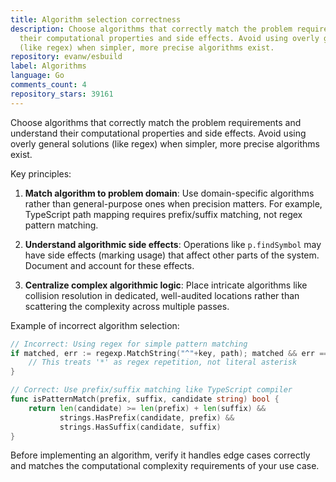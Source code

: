 ```yaml
---
title: Algorithm selection correctness
description: Choose algorithms that correctly match the problem requirements and understand
  their computational properties and side effects. Avoid using overly general solutions
  (like regex) when simpler, more precise algorithms exist.
repository: evanw/esbuild
label: Algorithms
language: Go
comments_count: 4
repository_stars: 39161
---
```


Choose algorithms that correctly match the problem requirements and understand their computational properties and side effects. Avoid using overly general solutions (like regex) when simpler, more precise algorithms exist.

Key principles:
1. **Match algorithm to problem domain**: Use domain-specific algorithms rather than general-purpose ones when precision matters. For example, TypeScript path mapping requires prefix/suffix matching, not regex pattern matching.

2. **Understand algorithmic side effects**: Operations like `p.findSymbol` may have side effects (marking usage) that affect other parts of the system. Document and account for these effects.

3. **Centralize complex algorithmic logic**: Place intricate algorithms like collision resolution in dedicated, well-audited locations rather than scattering the complexity across multiple passes.

Example of incorrect algorithm selection:
```go
// Incorrect: Using regex for simple pattern matching
if matched, err := regexp.MatchString("^"+key, path); matched && err == nil {
    // This treats '*' as regex repetition, not literal asterisk
}

// Correct: Use prefix/suffix matching like TypeScript compiler
func isPatternMatch(prefix, suffix, candidate string) bool {
    return len(candidate) >= len(prefix) + len(suffix) &&
           strings.HasPrefix(candidate, prefix) &&
           strings.HasSuffix(candidate, suffix)
}
```

Before implementing an algorithm, verify it handles edge cases correctly and matches the computational complexity requirements of your use case.
